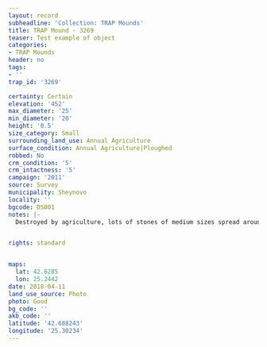 ```yaml
---
layout: record
subheadline: 'Collection: TRAP Mounds'
title: TRAP Mound - 3269
teaser: Test example of object
categories:
- TRAP Mounds
header: no
tags:
- ''
trap_id: '3269'

certainty: Certain
elevation: '452'
max_diameter: '25'
min_diameter: '20'
height: '0.5'
size_category: Small
surrounding_land_use: Annual Agriculture
surface_condition: Annual Agriculture|Ploughed
robbed: No
crm_condition: '5'
crm_intactness: '5'
campaign: '2011'
source: Survey
municipality: Sheynovo
locality: ''
bgcode: DS001
notes: |-
  Destroyed by agriculture, lots of stones of medium sizes spread around.


rights: standard


maps:
  lat: 42.6285
  lon: 25.2442
date: 2018-04-11
land_use_source: Photo
photo: Good
bg_code: ''
akb_code: ''
latitude: '42.688243'
longitude: '25.30234'
---
```

